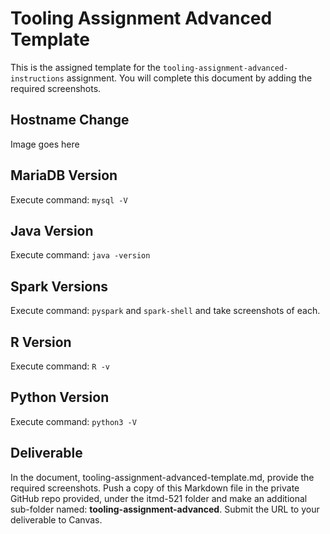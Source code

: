 # Tooling Assignment Advanced Template

This is the assigned template for the `tooling-assignment-advanced-instructions` assignment. You will complete this document by adding the required screenshots.

## Hostname Change

Image goes here

## MariaDB Version

Execute command: `mysql -V`

## Java Version

Execute command: `java -version`

## Spark Versions

Execute command: `pyspark` and `spark-shell` and take screenshots of each.

## R Version

Execute command: `R -v`

## Python Version

Execute command: `python3 -V`

## Deliverable

In the document, tooling-assignment-advanced-template.md, provide the required screenshots. Push a copy of this Markdown file in the private GitHub repo provided, under the itmd-521 folder and make an additional sub-folder named: **tooling-assignment-advanced**.  Submit the URL to your deliverable to Canvas.
